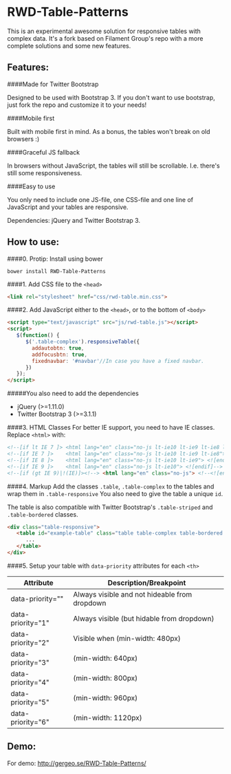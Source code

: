 RWD-Table-Patterns
==================

This is an experimental awesome solution for responsive tables with complex data. It's a fork based on Filament Group's repo with a more complete solutions and some new features.

Features:
--------

####Made for Twitter Bootstrap

Designed to be used with Bootstrap 3. If you don't want to use bootstrap, just fork the repo and customize it to your needs!

####Mobile first

Built with mobile first in mind. As a bonus, the tables won't break on old browsers :)

####Graceful JS fallback

In browsers without JavaScript, the tables will still be scrollable. I.e. there's still some responsiveness.

####Easy to use

You only need to include one JS-file, one CSS-file and one line of JavaScript and your tables are responsive.

Dependencies: jQuery and Twitter Bootstrap 3.


How to use:
--------

####0. Protip: Install using bower
```shell
bower install RWD-Table-Patterns
```

####1. Add CSS file to the ```<head>```
```html
<link rel="stylesheet" href="css/rwd-table.min.css">
```

####2. Add JavaScript either to the ```<head>```, or to the bottom of ```<body>```
```html
<script type="text/javascript" src="js/rwd-table.js"></script>
<script>
   $(function() {
      $('.table-complex').responsiveTable({
        addautobtn: true,
        addfocusbtn: true,
        fixednavbar: '#navbar'//In case you have a fixed navbar.
      })
   });
</script>
```

#####You also need to add the dependencies
- jQuery (>=1.11.0)
- Twitter Bootstrap 3 (>=3.1.1)

####3. HTML Classes
For better IE support, you need to have IE classes. Replace ```<html>``` with:
```html
<!--[if lt IE 7 ]> <html lang="en" class="no-js lt-ie10 lt-ie9 lt-ie8 lt-ie7"> <![endif]-->
<!--[if IE 7 ]>    <html lang="en" class="no-js lt-ie10 lt-ie9 lt-ie8"> <![endif]-->
<!--[if IE 8 ]>    <html lang="en" class="no-js lt-ie10 lt-ie9"> <![endif]-->
<!--[if IE 9 ]>    <html lang="en" class="no-js lt-ie10"> <![endif]-->
<!--[if (gt IE 9)|!(IE)]><!--> <html lang="en" class="no-js"> <!--<![endif]-->
```

####4. Markup
Add the classes ```.table```, ```.table-complex``` to the tables and wrap them in ```.table-responsive```
You also need to give the table a unique ```id```.

The table is also compatible with Twitter Bootstrap's ```.table-striped``` and ```.table-bordered``` classes.
```html
<div class="table-responsive">
   <table id="example-table" class="table table-complex table-bordered table-striped">
      ...
   </table>
</div>
```

####5. Setup your table with ```data-priority``` attributes for each ```<th>```

Attribute          |  Description/Breakpoint
------------------ |  ------------------
data-priority=""   |  Always visible and not hideable from dropdown
data-priority="1"  |  Always visible (but hidable from dropdown)
data-priority="2"  |  Visible when (min-width: 480px)
data-priority="3"  |  (min-width: 640px)
data-priority="4"  |  (min-width: 800px)
data-priority="5"  |  (min-width: 960px)
data-priority="6"  |  (min-width: 1120px)

Demo:
--------

For demo: http://gergeo.se/RWD-Table-Patterns/
